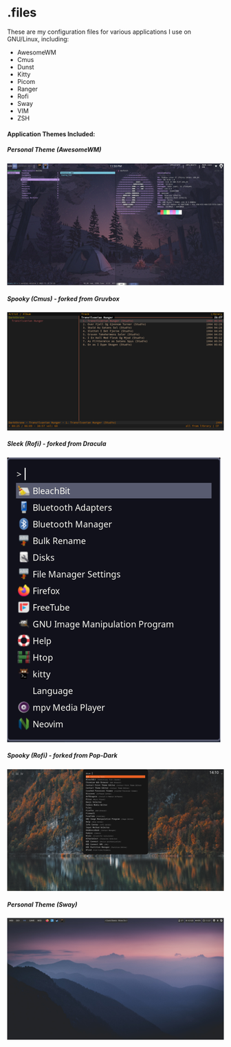 # .files
These are my configuration files for various applications I use on GNU/Linux, including:
<ul>
<li>AwesomeWM</li>
<li>Cmus</li>
<li>Dunst</li>
<li>Kitty</li>
<li>Picom</li>
<li>Ranger</li>
<li>Rofi</li>
<li>Sway</li>
<li>VIM</li>
<li>ZSH</li>
</ul>
<h4>Application Themes Included:</h4>
<h5>Personal Theme (AwesomeWM)</h5>
<img src=Screenshots/NN_Awesome.png>
<h5>Spooky (Cmus) - forked from Gruvbox</h5>
<img src=Screenshots/CMUS_Spooky.png>
<h5>Sleek (Rofi) - forked from Dracula</h5>
<img src=Screenshots/Rofi_Sleek.png>
<h5>Spooky (Rofi) - forked from Pop-Dark</h5>
<img src=Screenshots/Rofi_Spooky.png>
<h5>Personal Theme (Sway)</h5>
<img src=Screenshots/Sway.png>
